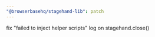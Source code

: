 ```yaml
---
"@browserbasehq/stagehand-lib": patch
---
```


fix "failed to inject helper scripts" log on stagehand.close()
